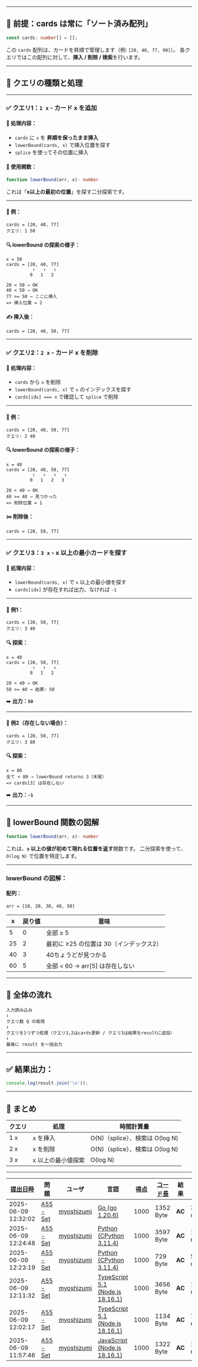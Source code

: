 
---

## 🔁 前提：cards は常に「ソート済み配列」

```ts
const cards: number[] = [];
```

この `cards` 配列は、カードを昇順で管理します（例: `[20, 40, 77, 90]`）。
各クエリではこの配列に対して、**挿入 / 削除 / 検索**を行います。

---

## 📌 クエリの種類と処理

---

### ✅ クエリ1：`1 x` - カード x を追加

#### 🔧 処理内容：

* `cards` に `x` を **昇順を保ったまま挿入**
* `lowerBound(cards, x)` で挿入位置を探す
* `splice` を使ってその位置に挿入

#### 🧠 使用関数：

```ts
function lowerBound(arr, x): number
```

これは「**x以上の最初の位置**」を探す二分探索です。

---

#### 🎯 例：

```
cards = [20, 40, 77]
クエリ: 1 50
```

#### 🔍 lowerBound の探索の様子：

```
x = 50
cards = [20, 40, 77]
          ↑   ↑   ↑
         0   1   2

20 < 50 → OK
40 < 50 → OK
77 >= 50 → ここに挿入
=> 挿入位置 = 2
```

#### ✍️ 挿入後：

```
cards = [20, 40, 50, 77]
```

---

### ✅ クエリ2：`2 x` - カード x を削除

#### 🔧 処理内容：

* `cards` から `x` を削除
* `lowerBound(cards, x)` で `x` のインデックスを探す
* `cards[idx] === x` で確認して `splice` で削除

---

#### 🎯 例：

```
cards = [20, 40, 50, 77]
クエリ: 2 40
```

#### 🔍 lowerBound の探索の様子：

```
x = 40
cards = [20, 40, 50, 77]
          ↑   ↑   ↑   ↑
         0   1   2   3

20 < 40 → OK
40 >= 40 → 見つかった
=> 削除位置 = 1
```

#### ✂️ 削除後：

```
cards = [20, 50, 77]
```

---

### ✅ クエリ3：`3 x` - x 以上の最小カードを探す

#### 🔧 処理内容：

* `lowerBound(cards, x)` で `x` 以上の最小値を探す
* `cards[idx]` が存在すれば出力、なければ `-1`

---

#### 🎯 例1：

```
cards = [20, 50, 77]
クエリ: 3 40
```

#### 🔍 探索：

```
x = 40
cards = [20, 50, 77]
          ↑   ↑   ↑
         0   1   2

20 < 40 → OK
50 >= 40 → 結果: 50
```

➡️ **出力：`50`**

---

#### 🎯 例2（存在しない場合）：

```
cards = [20, 50, 77]
クエリ: 3 80
```

#### 🔍 探索：

```
x = 80
全て < 80 → lowerBound returns 3（末尾）
=> cards[3] は存在しない
```

➡️ **出力：`-1`**

---

## 🧩 lowerBound 関数の図解

```ts
function lowerBound(arr, x): number
```

これは、**`x` 以上の値が初めて現れる位置を返す**関数です。
二分探索を使って、`O(log N)` で位置を特定します。

---

### lowerBound の図解：

#### 配列：

```
arr = [10, 20, 30, 40, 50]
```

| x  | 戻り値 | 意味                       |
| -- | --- | ------------------------ |
| 5  | 0   | 全部 ≥ 5                   |
| 25 | 2   | 最初に ≥25 の位置は 30（インデックス2） |
| 40 | 3   | 40ちょうどが見つかる              |
| 60 | 5   | 全部 < 60 → arr\[5] は存在しない |

---

## 🧮 全体の流れ

```
入力読み込み
↓
クエリ数 Q の取得
↓
クエリを1つずつ処理（クエリ1,2はcards更新 / クエリ3は結果をresultに追加）
↓
最後に result を一括出力
```

---

## ✅ 結果出力：

```ts
console.log(result.join('\n'));
```

---

## 📘 まとめ

| クエリ | 処理         | 時間計算量                     |
| --- | ---------- | ------------------------- |
| 1 x | x を挿入      | O(N)（splice）、検索は O(log N) |
| 2 x | x を削除      | O(N)（splice）、検索は O(log N) |
| 3 x | x 以上の最小値探索 | O(log N)                  |

---
    
| [提出日時](https://atcoder.jp/contests/tessoku-book/submissions/me?desc=true&orderBy=created) | 問題 | ユーザ | 言語 | [得点](https://atcoder.jp/contests/tessoku-book/submissions/me?desc=true&orderBy=score) | [コード長](https://atcoder.jp/contests/tessoku-book/submissions/me?orderBy=source_length) | 結果 | [実行時間](https://atcoder.jp/contests/tessoku-book/submissions/me?orderBy=time_consumption) | [メモリ](https://atcoder.jp/contests/tessoku-book/submissions/me?orderBy=memory_consumption) |  |
| --- | --- | --- | --- | --- | --- | --- | --- | --- | --- |
| 2025-06-09 12:32:02 | [A55 - Set](https://atcoder.jp/contests/tessoku-book/tasks/tessoku_book_bc) | [myoshizumi](https://atcoder.jp/users/myoshizumi) | [Go (go 1.20.6)](https://atcoder.jp/contests/tessoku-book/submissions/me?f.Language=5002) | 1000 | 1352 Byte | **AC** | 333 ms | 7464 KiB | [詳細](https://atcoder.jp/contests/tessoku-book/submissions/66617280) |
| 2025-06-09 12:24:48 | [A55 - Set](https://atcoder.jp/contests/tessoku-book/tasks/tessoku_book_bc) | [myoshizumi](https://atcoder.jp/users/myoshizumi) | [Python (CPython 3.11.4)](https://atcoder.jp/contests/tessoku-book/submissions/me?f.Language=5055) | 1000 | 3597 Byte | **AC** | 1007 ms | 30220 KiB | [詳細](https://atcoder.jp/contests/tessoku-book/submissions/66617167) |
| 2025-06-09 12:23:19 | [A55 - Set](https://atcoder.jp/contests/tessoku-book/tasks/tessoku_book_bc) | [myoshizumi](https://atcoder.jp/users/myoshizumi) | [Python (CPython 3.11.4)](https://atcoder.jp/contests/tessoku-book/submissions/me?f.Language=5055) | 1000 | 729 Byte | **AC** | 539 ms | 19620 KiB | [詳細](https://atcoder.jp/contests/tessoku-book/submissions/66617149) |
| 2025-06-09 12:11:32 | [A55 - Set](https://atcoder.jp/contests/tessoku-book/tasks/tessoku_book_bc) | [myoshizumi](https://atcoder.jp/users/myoshizumi) | [TypeScript 5.1 (Node.js 18.16.1)](https://atcoder.jp/contests/tessoku-book/submissions/me?f.Language=5058) | 1000 | 3656 Byte | **AC** | 193 ms | 76040 KiB | [詳細](https://atcoder.jp/contests/tessoku-book/submissions/66617007) |
| 2025-06-09 12:02:17 | [A55 - Set](https://atcoder.jp/contests/tessoku-book/tasks/tessoku_book_bc) | [myoshizumi](https://atcoder.jp/users/myoshizumi) | [TypeScript 5.1 (Node.js 18.16.1)](https://atcoder.jp/contests/tessoku-book/submissions/me?f.Language=5058) | 1000 | 1134 Byte | **AC** | 718 ms | 65004 KiB | [詳細](https://atcoder.jp/contests/tessoku-book/submissions/66616869) |
| 2025-06-09 11:57:46 | [A55 - Set](https://atcoder.jp/contests/tessoku-book/tasks/tessoku_book_bc) | [myoshizumi](https://atcoder.jp/users/myoshizumi) | [JavaScript (Node.js 18.16.1)](https://atcoder.jp/contests/tessoku-book/submissions/me?f.Language=5009) | 1000 | 1322 Byte | **AC** | 1017 ms | 71760 KiB | [詳細](https://atcoder.jp/contests/tessoku-book/submissions/66616799) |